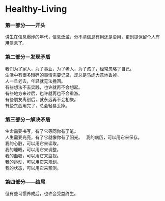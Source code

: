 # Healthy-Living


### 第一部分——开头
讲生在信息爆炸的年代，信息泛滥，分不清信息有用还是没用，更别提保留个人有用信息了。

### 第二部分－发现矛盾
我们为了家人，为了事业，为了老人，为了孩子，经常忽略了自己。  
生活中有很多琐碎的事情需要记录，却总是马虎大意地丢掉。    
人一旦老去，年轻就无法挽回。  
有些想法不去实践，也许就再不会想起。  
有些地方来过后，也许就再也不会重游。  
有些朋友离别后，就永远再不会相聚。  
有些东西用完了，总会轻易丢掉。  
  

### 第三部分－解决矛盾
生命需要书写，有了它等同你有了笔。    
人生需要光亮，有了它就像你有了阳光。      
我的病历，可以用它来保存。  
我的心脏，可以用它来读取。  
我的睡眠，可以用它来调整。  
我的血糖，可以用它来监视。  
我的运动，可以用它来规划。  
我的状态，可以用它来预测。  

### 第四部分——结尾
但有些习惯养成后，也许会受益终生。

